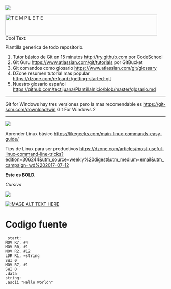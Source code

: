 ![](http://www.bettshow.com/library_5/1738756_assocImage_2.png?rndUUID=935D8560-F6D9-649D-B65F22B5D35C8F97)

<a href="https://cooltext.com"><img src="https://images.cooltext.com/4970280.png" width="477" height="65" alt="T E M P L E T E" /></a>
<a href="http://cooltext.com" target="_top"><img src="https://cooltext.com/images/ct_pixel.gif" width="80" height="15" alt="Cool Text: Logo and Graphics Generator" border="0" /></a>

Plantilla generica de todo repositorio.

1. Tutor básico de Git en 15 minutos http://try.github.com por CodeSchool
2. Git Guru https://www.atlassian.com/git/tutorials por GitBucket
3. Git comandos como glosario https://www.atlassian.com/git/glossary
4. DZone resumen tutorial mas popular https://dzone.com/refcardz/getting-started-git
5. Nuestro glosario español https://github.com/tectijuana/PlantillaInicio/blob/master/glosario.md

----

Git for Windows hay tres versiones pero la mas recomendable es https://git-scm.com/download/win Git For Windows 2

----

![](http://www.linuxandubuntu.com/uploads/2/1/1/5/21152474/basics-linux-commands_orig.jpg)

Aprender Linux básico 
https://likegeeks.com/main-linux-commands-easy-guide/

Tips de Linux para ser productivos
https://dzone.com/articles/most-useful-linux-command-line-tricks?edition=306244&utm_source=weekly%20digest&utm_medium=email&utm_campaign=wd%202017-07-12


**Este es BOLD.**


_Cursiva_


![](https://d2skuhm0vrry40.cloudfront.net/2018/articles/2018-06-13-16-31/NintendoSwitch_SuperSmashBrosUltimate_CharacterArt_63.jpg/EG11/resize/256x-1/quality/65/format/jpg)

[![IMAGE ALT TEXT HERE](https://img.youtube.com/vi/Tu9xBdk9fgA/0.jpg)](https://www.youtube.com/watch?v=Tu9xBdk9fgA)


# Codigo fuente
```.global _start
_start:
MOV R7, #4
MOV R0, #1
MOV R2, #12
LDR R1, =string
SWI 0
MOV R7, #1
SWI 0
.data
string:
.ascii "Hello Worldn"
```
